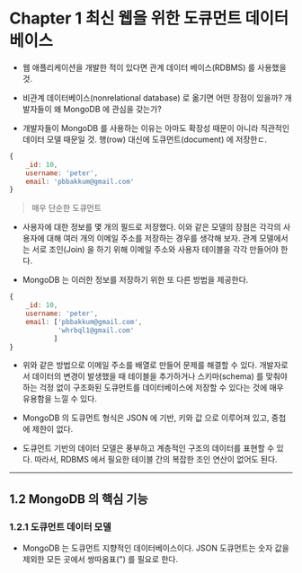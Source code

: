 # Chapter 1 최신 웹을 위한 도큐먼트 데이터베이스

- 웹 애플리케이션을 개발한 적이 있다면 관계 데이터 베이스(RDBMS) 를 사용했을 것.

- 비관계 데이터베이스(nonrelational database) 로 옮기면 어떤 장점이 있을까? 개발자들이 왜 MongoDB 에 관심을 갖는가?

- 개발자들이 MongoDB 를 사용하는 이유는 아마도 확장성 때문이 아니라 직관적인 데이터 모델 때문일 것. 행(row) 대신에 도큐먼트(document) 에 저장한ㄷ.

```javascript
{
    _id: 10,
    username: 'peter',
    email: 'pbbakkum@gmail.com'
}
```

> 매우 단순한 도큐먼트

- 사용자에 대한 정보를 몇 개의 필드로 저장했다. 이와 같은 모델의 장점은 각각의 사용자에 대해 여러 개의 이메일 주소를 저장하는 경우를 생각해 보자. 관계 모델에서는 서로 조인(Join) 을 하기 위해 이메일 주소와 사용자 테이블을 각각 만들어야 한다.

- MongoDB 는 이러한 정보를 저장하기 위한 또 다른 방법을 제공한다.

```javascript
{
    _id: 10,
    username: 'peter',
    email: ['pbbakkum@gmail.com',
            'whrbql1@gmail.com'
           ]
}
```

- 위와 같은 방법으로 이메일 주소를 배열로 만들어 문제를 해결할 수 있다. 개발자로서 데이터의 변경이 발생했을 때 테이블을 추가하거나 스키마(schema) 를 맞춰야 하는 걱정 없이 구조화된 도큐먼트를 데이터베이스에 저장할 수 있다는 것에 매우 유용함을 느낄 수 있다.

- MongoDB 의 도큐먼트 형식은 JSON 에 기반, 키와 값 으로 이루어져 있고, 중첩에 제한이 없다.

- 도큐먼트 기반의 데이터 모델은 풍부하고 계층적인 구조의 데이터를 표현할 수 있다. 따라서, RDBMS 에서 필요한 테이블 간의 복잡한 조인 연산이 없어도 된다.

---

## 1.2 MongoDB 의 핵심 기능

### 1.2.1 도큐먼트 데이터 모델

- MongoDB 는 도큐먼트 지향적인 데이터베이스이다. JSON 도큐먼트는 숫자 값을 제외한 모든 곳에서 쌍따옴표(") 를 필요로 한다.
